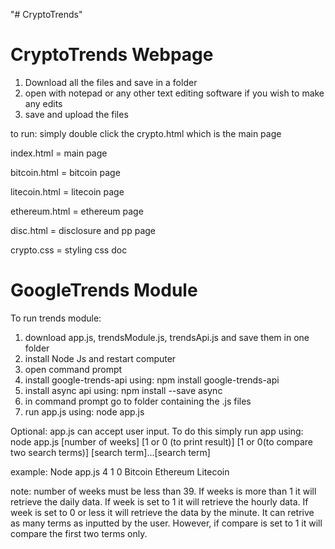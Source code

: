 "# CryptoTrends" 
# CryptoTrends Webpage

1) Download all the files and save in a folder
2) open with notepad or any other text editing software if you wish to make any edits
3) save and upload the files

to run: simply double click the crypto.html which is the main page

index.html = main page

bitcoin.html = bitcoin page

litecoin.html = litecoin page

ethereum.html = ethereum page

disc.html = disclosure and pp page

crypto.css = styling css doc

# GoogleTrends Module
To run trends module: 
1) download app.js, trendsModule.js, trendsApi.js and save them in one folder
2) install Node Js and restart computer
3) open command prompt
4) install google-trends-api using: npm install google-trends-api
5) install async api using: npm install --save async
6) in command prompt go to folder containing the .js files
7) run app.js using: node app.js

Optional: app.js can accept user input. To do this simply run app using: node app.js [number of weeks] [1 or 0 (to print result)] [1 or 0(to compare two search terms)] [search term]...[search term]

example: Node app.js 4 1 0 Bitcoin Ethereum Litecoin

note: number of weeks must be less than 39. If weeks is more than 1 it will retrieve the daily data. If week is set to 1 it will retrieve the hourly data. If week is set to 0 or less it will retrieve the data by the minute. 
It can retrive as many terms as inputted by the user. However, if compare is set to 1 it will compare the first two terms only.
